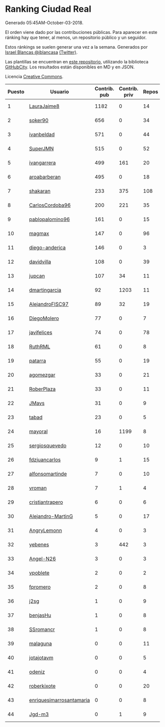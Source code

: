 # Ranking Ciudad Real

Generado 05:45AM-October-03-2018.

El orden viene dado por las contribuciones públicas. Para aparecer en este ránking hay que tener, al menos, un repositorio público y un seguidor.

Estos ránkings se suelen generar una vez a la semana. Generados por [Israel Blancas @iblancasa](https://github.com/iblancasa/) [(Twitter)](https://twitter.com/iblancasa).

Las plantillas se encuentran en [este repositorio](https://github.com/iblancasa/GH-Spanish-Ranking), utilizando la biblioteca [GitHubCity](https://github.com/iblancasa/GitHubCity). Los resultados están disponibles en MD y en JSON.

Licencia [Creative Commons](https://creativecommons.org/licenses/by/4.0/).

| Puesto   |  Usuario  | Contrib. pub | Contrib. priv |Repos| Followers | Desde |  Avatar  |
|----------|-----------|--------------|---------------|-----|-----------|-------|----------|
|1|[LauraJaime8](https://github.com/LauraJaime8)|1182|0|14|6|2016-09-27|![LauraJaime8]()|
|2|[soker90](https://github.com/soker90)|656|0|34|6|2014-08-03|![soker90]()|
|3|[ivanbeldad](https://github.com/ivanbeldad)|571|0|44|18|2014-12-27|![ivanbeldad]()|
|4|[SuperJMN](https://github.com/SuperJMN)|515|0|52|47|2012-12-23|![SuperJMN]()|
|5|[ivangarrera](https://github.com/ivangarrera)|499|161|20|3|2015-12-11|![ivangarrera]()|
|6|[aroabarberan](https://github.com/aroabarberan)|495|0|18|2|2016-07-02|![aroabarberan]()|
|7|[shakaran](https://github.com/shakaran)|233|375|108|27|2008-06-19|![shakaran]()|
|8|[CarlosCordoba96](https://github.com/CarlosCordoba96)|200|221|35|22|2016-09-28|![CarlosCordoba96]()|
|9|[pablopalomino96](https://github.com/pablopalomino96)|161|0|15|4|2016-10-06|![pablopalomino96]()|
|10|[magmax](https://github.com/magmax)|147|0|96|45|2011-01-26|![magmax]()|
|11|[diego-anderica](https://github.com/diego-anderica)|146|0|3|5|2016-09-20|![diego-anderica]()|
|12|[davidvilla](https://github.com/davidvilla)|108|0|39|17|2011-06-08|![davidvilla]()|
|13|[jupcan](https://github.com/jupcan)|107|34|11|3|2016-12-08|![jupcan]()|
|14|[dmartingarcia](https://github.com/dmartingarcia)|92|1203|11|10|2015-03-16|![dmartingarcia]()|
|15|[AlejandroFISC97](https://github.com/AlejandroFISC97)|89|32|19|8|2017-02-19|![AlejandroFISC97]()|
|16|[DiegoMolero](https://github.com/DiegoMolero)|77|0|7|8|2015-09-28|![DiegoMolero]()|
|17|[javifelices](https://github.com/javifelices)|74|0|78|16|2013-02-24|![javifelices]()|
|18|[RuthRML](https://github.com/RuthRML)|61|0|8|7|2016-09-28|![RuthRML]()|
|19|[patarra](https://github.com/patarra)|55|0|19|5|2012-09-04|![patarra]()|
|20|[agomezgar](https://github.com/agomezgar)|33|0|21|18|2015-02-18|![agomezgar]()|
|21|[RoberPlaza](https://github.com/RoberPlaza)|33|0|11|6|2018-02-19|![RoberPlaza]()|
|22|[JMavs](https://github.com/JMavs)|31|0|9|6|2015-09-11|![JMavs]()|
|23|[tabad](https://github.com/tabad)|23|0|5|5|2012-08-20|![tabad]()|
|24|[mayoral](https://github.com/mayoral)|16|1199|8|31|2008-04-06|![mayoral]()|
|25|[sergiosquevedo](https://github.com/sergiosquevedo)|12|0|10|16|2012-04-28|![sergiosquevedo]()|
|26|[fdzjuancarlos](https://github.com/fdzjuancarlos)|9|1|15|2|2013-09-27|![fdzjuancarlos]()|
|27|[alfonsomartinde](https://github.com/alfonsomartinde)|7|0|10|7|2011-11-22|![alfonsomartinde]()|
|28|[vroman](https://github.com/vroman)|7|1|4|8|2009-01-09|![vroman]()|
|29|[cristiantrapero](https://github.com/cristiantrapero)|6|0|6|2|2017-08-24|![cristiantrapero]()|
|30|[Alejandro-MartinG](https://github.com/Alejandro-MartinG)|5|0|17|6|2015-09-05|![Alejandro-MartinG]()|
|31|[AngryLemonn](https://github.com/AngryLemonn)|4|0|3|9|2014-02-19|![AngryLemonn]()|
|32|[yebenes](https://github.com/yebenes)|3|442|3|18|2011-10-08|![yebenes]()|
|33|[Angel-N26](https://github.com/Angel-N26)|3|0|3|2|2017-09-27|![Angel-N26]()|
|34|[vpoblete](https://github.com/vpoblete)|2|0|2|3|2012-08-23|![vpoblete]()|
|35|[fpromero](https://github.com/fpromero)|2|0|8|2|2014-11-06|![fpromero]()|
|36|[j2sg](https://github.com/j2sg)|1|0|9|2|2011-03-18|![j2sg]()|
|37|[benjasHu](https://github.com/benjasHu)|1|0|8|3|2014-09-28|![benjasHu]()|
|38|[SSromancr](https://github.com/SSromancr)|1|0|8|3|2017-02-27|![SSromancr]()|
|39|[malaguna](https://github.com/malaguna)|0|0|11|2|2012-03-21|![malaguna]()|
|40|[jotajotavm](https://github.com/jotajotavm)|0|0|5|66|2013-12-10|![jotajotavm]()|
|41|[odeniz](https://github.com/odeniz)|0|0|4|2|2013-02-19|![odeniz]()|
|42|[roberkixote](https://github.com/roberkixote)|0|0|20|4|2011-02-10|![roberkixote]()|
|43|[enriquesimarrosantamaria](https://github.com/enriquesimarrosantamaria)|0|0|8|5|2015-10-19|![enriquesimarrosantamaria]()|
|44|[Jgd-m3](https://github.com/Jgd-m3)|0|1|9|2|2017-03-21|![Jgd-m3]()|
